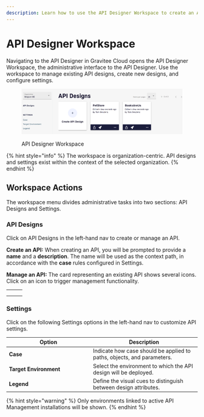 ```yaml
---
description: Learn how to use the API Designer Workspace to create an API
---
```


# API Designer Workspace

Navigating to the API Designer in Gravitee Cloud opens the API Designer Workspace, the administrative interface to the API Designer. Use the workspace to manage existing API designs, create new designs, and configure settings.

<figure><img src="../.gitbook/assets/apid_workspace.png" alt=""><figcaption><p>API Designer Workspace</p></figcaption></figure>

{% hint style="info" %}
The workspace is organization-centric. API designs and settings exist within the context of the selected organization.
{% endhint %}

## Workspace Actions

The workspace menu divides administrative tasks into two sections: API Designs and Settings.

### **API Designs**

Click on API Designs in the left-hand nav to create or manage an API.

**Create an API:** When creating an API, you will be prompted to provide a **name** and a **description**. The name will be used as the context path, in accordance with the **case** rules configured in Settings.

**Manage an API:** The card representing an existing API shows several icons. Click on an icon to trigger management functionality.

|   |   |   |
| - | - | - |
|   |   |   |
|   |   |   |
|   |   |   |



### **Settings**

Click on the following Settings options in the left-hand nav to customize API settings.

<table><thead><tr><th width="207.5">Option</th><th>Description</th></tr></thead><tbody><tr><td><strong>Case</strong></td><td>Indicate how case should be applied to paths, objects, and parameters.</td></tr><tr><td><strong>Target Environment</strong></td><td>Select the environment to which the API design will be deployed.</td></tr><tr><td><strong>Legend</strong></td><td>Define the visual cues to distinguish between design attributes.</td></tr></tbody></table>

{% hint style="warning" %}
Only environments linked to active API Management installations will be shown.
{% endhint %}

